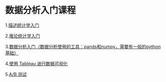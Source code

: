 # 数据分析入门课程
<!--
.. title: Data Analysis
.. slug: data-analysis
.. tags: statics,  data-analysis
.. category: Statistics
.. guid: 03
.. description:  数据分析入门课程和链接
.. date: 2017-10-13 00:20:00 UTC+08:00
.. base_url: http://www.testfield.cc/
.. type: text
-->

1.[描述统计学入门](https://cn.udacity.com/course/intro-to-descriptive-statistics--ud827)

2.[推论统计学入门](https://cn.udacity.com/course/intro-to-inferential-statistics--ud201)

3.[数据分析入门（数据分析使用的工具：pands和numpy，需要有一般的python基础）](https://cn.udacity.com/course/intro-to-data-analysis--ud170)

4.[使用 Tableau 进行数据可视化](https://cn.udacity.com/course/data-visualization-in-tableau--ud1006)

5.[A/B 测试](https://cn.udacity.com/course/ab-testing--ud257)
